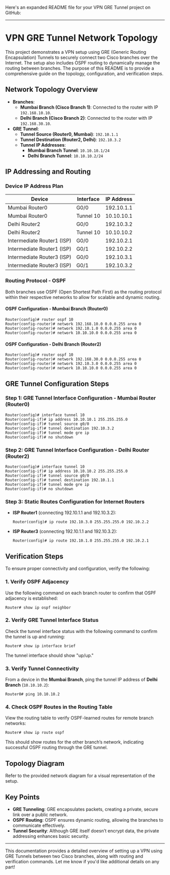 Here's an expanded README file for your VPN GRE Tunnel project on GitHub:

---

# VPN GRE Tunnel Network Topology

This project demonstrates a VPN setup using GRE (Generic Routing Encapsulation) Tunnels to securely connect two Cisco branches over the Internet. The setup also includes OSPF routing to dynamically manage the routing between branches. The purpose of this README is to provide a comprehensive guide on the topology, configuration, and verification steps.

## Network Topology Overview

- **Branches**: 
  - **Mumbai Branch (Cisco Branch 1)**: Connected to the router with IP `192.168.10.10`.
  - **Delhi Branch (Cisco Branch 2)**: Connected to the router with IP `192.168.30.10`.
- **GRE Tunnel**:
  - **Tunnel Source (Router0, Mumbai)**: `192.10.1.1`
  - **Tunnel Destination (Router2, Delhi)**: `192.10.3.2`
  - **Tunnel IP Addresses**:
    - **Mumbai Branch Tunnel**: `10.10.10.1/24`
    - **Delhi Branch Tunnel**: `10.10.10.2/24`

## IP Addressing and Routing

### Device IP Address Plan

| Device             | Interface   | IP Address        |
|--------------------|-------------|-------------------|
| Mumbai Router0     | G0/0        | 192.10.1.1        |
| Mumbai Router0     | Tunnel 10   | 10.10.10.1        |
| Delhi Router2      | G0/0        | 192.10.3.2        |
| Delhi Router2      | Tunnel 10   | 10.10.10.2        |
| Intermediate Router1 (ISP) | G0/0 | 192.10.2.1 |
| Intermediate Router1 (ISP) | G0/1 | 192.10.2.2 |
| Intermediate Router3 (ISP) | G0/0 | 192.10.3.1 |
| Intermediate Router3 (ISP) | G0/1 | 192.10.3.2 |

### Routing Protocol - OSPF

Both branches use OSPF (Open Shortest Path First) as the routing protocol within their respective networks to allow for scalable and dynamic routing.

#### OSPF Configuration - Mumbai Branch (Router0)

```shell
Router(config)# router ospf 10
Router(config-router)# network 192.168.10.0 0.0.0.255 area 0
Router(config-router)# network 192.10.1.0 0.0.0.255 area 0
Router(config-router)# network 10.10.10.0 0.0.0.255 area 0
```

#### OSPF Configuration - Delhi Branch (Router2)

```shell
Router(config)# router ospf 10
Router(config-router)# network 192.168.30.0 0.0.0.255 area 0
Router(config-router)# network 192.10.3.0 0.0.0.255 area 0
Router(config-router)# network 10.10.10.0 0.0.0.255 area 0
```

## GRE Tunnel Configuration Steps

### Step 1: GRE Tunnel Interface Configuration - Mumbai Router (Router0)

```shell
Router(config)# interface tunnel 10
Router(config-if)# ip address 10.10.10.1 255.255.255.0
Router(config-if)# tunnel source g0/0
Router(config-if)# tunnel destination 192.10.3.2
Router(config-if)# tunnel mode gre ip
Router(config-if)# no shutdown
```

### Step 2: GRE Tunnel Interface Configuration - Delhi Router (Router2)

```shell
Router(config)# interface tunnel 10
Router(config-if)# ip address 10.10.10.2 255.255.255.0
Router(config-if)# tunnel source g0/0
Router(config-if)# tunnel destination 192.10.1.1
Router(config-if)# tunnel mode gre ip
Router(config-if)# no shutdown
```

### Step 3: Static Routes Configuration for Internet Routers

- **ISP Router1** (connecting 192.10.1.1 and 192.10.3.2):

  ```shell
  Router(config)# ip route 192.10.3.0 255.255.255.0 192.10.2.2
  ```

- **ISP Router3** (connecting 192.10.1.1 and 192.10.3.2):

  ```shell
  Router(config)# ip route 192.10.1.0 255.255.255.0 192.10.2.1
  ```

## Verification Steps

To ensure proper connectivity and configuration, verify the following:

### 1. Verify OSPF Adjacency

Use the following command on each branch router to confirm that OSPF adjacency is established:

```shell
Router# show ip ospf neighbor
```

### 2. Verify GRE Tunnel Interface Status

Check the tunnel interface status with the following command to confirm the tunnel is up and running:

```shell
Router# show ip interface brief
```

The tunnel interface should show "up/up."

### 3. Verify Tunnel Connectivity

From a device in the **Mumbai Branch**, ping the tunnel IP address of **Delhi Branch** (`10.10.10.2`):

```shell
Router0# ping 10.10.10.2
```

### 4. Check OSPF Routes in the Routing Table

View the routing table to verify OSPF-learned routes for remote branch networks:

```shell
Router# show ip route ospf
```

This should show routes for the other branch’s network, indicating successful OSPF routing through the GRE tunnel.

## Topology Diagram

Refer to the provided network diagram for a visual representation of the setup.

## Key Points

- **GRE Tunneling**: GRE encapsulates packets, creating a private, secure link over a public network.
- **OSPF Routing**: OSPF ensures dynamic routing, allowing the branches to communicate effectively.
- **Tunnel Security**: Although GRE itself doesn’t encrypt data, the private addressing enhances basic security.

--- 

This documentation provides a detailed overview of setting up a VPN using GRE Tunnels between two Cisco branches, along with routing and verification commands. Let me know if you'd like additional details on any part!
